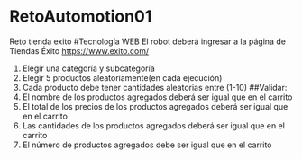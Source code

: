 # RetoAutomotion01
Reto tienda exito
#Tecnología WEB
El robot deberá ingresar a la página de Tiendas Éxito https://www.exito.com/
1. Elegir una categoría y subcategoría
2. Elegir 5 productos aleatoriamente(en cada ejecución)
3. Cada producto debe tener cantidades aleatorias entre (1-10)
##Validar:
1. El nombre de los productos agregados deberá ser igual que en el carrito
2. El total de los precios de los productos agregados deberá ser igual que en el carrito
3. Las cantidades de los productos agregados deberá ser igual que en el carrito
4. El número de productos agregados debe ser igual que en el carrito

